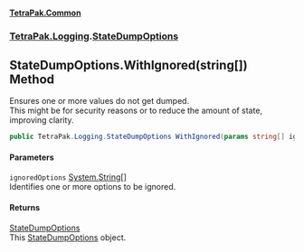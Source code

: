 #### [TetraPak.Common](index.md 'index')
### [TetraPak.Logging](TetraPak_Logging.md 'TetraPak.Logging').[StateDumpOptions](TetraPak_Logging_StateDumpOptions.md 'TetraPak.Logging.StateDumpOptions')
## StateDumpOptions.WithIgnored(string[]) Method
Ensures one or more values do not get dumped.  
This might be for security reasons or to reduce the amount of state, improving clarity.   
```csharp
public TetraPak.Logging.StateDumpOptions WithIgnored(params string[] ignoredOptions);
```
#### Parameters
<a name='TetraPak_Logging_StateDumpOptions_WithIgnored(string__)_ignoredOptions'></a>
`ignoredOptions` [System.String](https://docs.microsoft.com/en-us/dotnet/api/System.String 'System.String')[[]](https://docs.microsoft.com/en-us/dotnet/api/System.Array 'System.Array')  
Identifies one or more options to be ignored.   
  
#### Returns
[StateDumpOptions](TetraPak_Logging_StateDumpOptions.md 'TetraPak.Logging.StateDumpOptions')  
This [StateDumpOptions](TetraPak_Logging_StateDumpOptions.md 'TetraPak.Logging.StateDumpOptions') object.  
